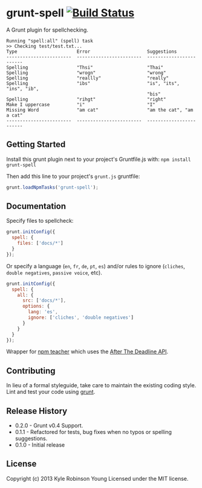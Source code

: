 # grunt-spell [![Build Status](https://secure.travis-ci.org/shama/grunt-spell.png?branch=master)](http://travis-ci.org/shama/grunt-spell)

A Grunt plugin for spellchecking.

```
Running "spell:all" (spell) task
>> Checking test/test.txt...
Type                      Error                     Suggestions
------------------------  ------------------------  ------------------------
Spelling                  "Thsi"                    "Thai"
Spelling                  "wrogn"                   "wrong"
Spelling                  "reallly"                 "really"
Spelling                  "ibs"                     "is", "its", "ins", "ib",
                                                    "bis"
Spelling                  "rihgt"                   "right"
Make I uppercase          "i"                       "I"
Missing Word              "am cat"                  "am the cat", "am a cat"
------------------------  ------------------------  ------------------------
```

## Getting Started
Install this grunt plugin next to your project's
Gruntfile.js with: `npm install grunt-spell`

Then add this line to your project's `grunt.js` gruntfile:

```javascript
grunt.loadNpmTasks('grunt-spell');
```

## Documentation
Specify files to spellcheck:

```javascript
grunt.initConfig({
  spell: {
    files: ['docs/*']
  }
});
```

Or specify a language (`en`, `fr`, `de`, `pt`, `es`) and/or rules to ignore
(`cliches`, `double negatives`, `passive voice`, etc).

```javascript
grunt.initConfig({
  spell: {
    all: {
      src: ['docs/*'],
      options: {
        lang: 'es',
        ignore: ['cliches', 'double negatives']
      }
    }
  }
});
```

Wrapper for [npm teacher](https://github.com/vesln/teacher) which uses the
[After The Deadline API](http://afterthedeadline.com/).

## Contributing
In lieu of a formal styleguide, take care to maintain the existing coding style.
Lint and test your code using [grunt][grunt].

## Release History
* 0.2.0 - Grunt v0.4 Support.
* 0.1.1 - Refactored for tests, bug fixes when no typos or spelling suggestions.
* 0.1.0 - Initial release

## License
Copyright (c) 2013 Kyle Robinson Young
Licensed under the MIT license.

[grunt]: https://github.com/gruntjs/grunt
